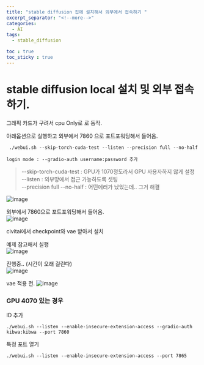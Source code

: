 ```yaml
---
title: "stable diffusion 집에 설치해서 외부에서 접속하기 "
excerpt_separator: "<!--more-->"
categories:
  - AI
tags:
  - stable_diffusion

toc : true
toc_sticky : true
---
```


# stable diffusion local 설치 및 외부 접속하기.  

그래픽 카드가 구려서 cpu Only로 로 동작.   

아래옵션으로 실행하고 외부에서 7860 으로 포트포워딩해서 들어옴. 
```
 ./webui.sh --skip-torch-cuda-test --listen --precision full --no-half   
```

```
login mode : --gradio-auth username:password 추가
```

> --skip-torch-cuda-test : GPU가 1070정도라서 GPU 사용자하지 않게 설정   
> --listen : 외부망에서 접근 가능하도록 셋팅    
> --precision full --no-half : 어떤에러가 났었는데.. 그거 해결    

![image](https://github.com/younlea/younlea.github.io/assets/1435846/bcfa6f9e-9427-4a37-9aff-a9e2c697c6be)

외부에서 7860으로 포트포워딩해서 들어옴.    
![image](https://github.com/younlea/younlea.github.io/assets/1435846/8f75363c-034e-43f0-a5e3-c50ad1dabb2e)

civitai에서 checkpoint와 vae 받아서 설치    

예제 참고해서 실행    
![image](https://github.com/younlea/younlea.github.io/assets/1435846/6d3abf67-a102-4200-b550-258a0c216076)

진행중.. (시간이 오래 걸린다)    
![image](https://github.com/younlea/younlea.github.io/assets/1435846/d1f226d9-0f98-4c9c-be2a-5031cb843547)

vae 적용 전.
![image](https://github.com/younlea/younlea.github.io/assets/1435846/d7e9c919-1ae1-4adb-9813-5d25433f831a)



### GPU 4070 있는 경우
ID 추가    
```
./webui.sh --listen --enable-insecure-extension-access --gradio-auth kibwa:kibwa --port 7860   
```
특정 포트 열기   
```
./webui.sh --listen --enable-insecure-extension-access --port 7865   
```
